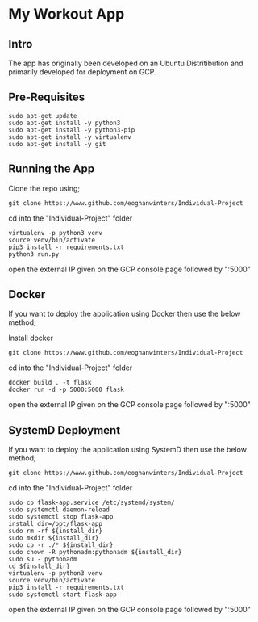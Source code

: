 # My Workout App
## Intro
The app has originally been developed on an Ubuntu Distritibution and primarily developed for deployment on GCP.

## Pre-Requisites

    sudo apt-get update
    sudo apt-get install -y python3
    sudo apt-get install -y python3-pip
    sudo apt-get install -y virtualenv
    sudo apt-get install -y git
    
## Running the App
Clone the repo using;

    git clone https://www.github.com/eoghanwinters/Individual-Project
cd into the "Individual-Project" folder
    
    virtualenv -p python3 venv
    source venv/bin/activate
    pip3 install -r requirements.txt
    python3 run.py
open the external IP given on the GCP console page followed by ":5000"

## Docker
If you want to deploy the application using Docker then use the below method;

Install docker

    git clone https://www.github.com/eoghanwinters/Individual-Project
cd into the "Individual-Project" folder

    docker build . -t flask
    docker run -d -p 5000:5000 flask
open the external IP given on the GCP console page followed by ":5000"   

## SystemD Deployment
If you want to deploy the application using SystemD then use the below method;

    git clone https://www.github.com/eoghanwinters/Individual-Project
cd into the "Individual-Project" folder
    
    sudo cp flask-app.service /etc/systemd/system/
    sudo systemctl daemon-reload
    sudo systemctl stop flask-app
    install_dir=/opt/flask-app
    sudo rm -rf ${install_dir}
    sudo mkdir ${install_dir}
    sudo cp -r ./* ${install_dir}
    sudo chown -R pythonadm:pythonadm ${install_dir}
    sudo su - pythonadm
    cd ${install_dir}
    virtualenv -p python3 venv
    source venv/bin/activate
    pip3 install -r requirements.txt
    sudo systemctl start flask-app
open the external IP given on the GCP console page followed by ":5000"   
